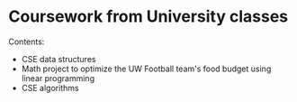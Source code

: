 # Coursework from University classes

Contents:
* CSE data structures
* Math project to optimize the UW Football team's food budget using linear programming
* CSE algorithms
